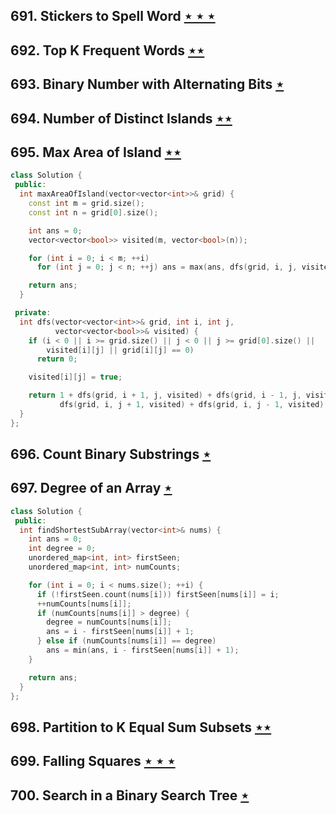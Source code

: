 ## 691. Stickers to Spell Word [$\star\star\star$](https://leetcode.com/problems/stickers-to-spell-word)

## 692. Top K Frequent Words [$\star\star$](https://leetcode.com/problems/top-k-frequent-words)

## 693. Binary Number with Alternating Bits [$\star$](https://leetcode.com/problems/binary-number-with-alternating-bits)

## 694. Number of Distinct Islands [$\star\star$](https://leetcode.com/problems/number-of-distinct-islands)

## 695. Max Area of Island [$\star\star$](https://leetcode.com/problems/max-area-of-island)

```cpp
class Solution {
 public:
  int maxAreaOfIsland(vector<vector<int>>& grid) {
    const int m = grid.size();
    const int n = grid[0].size();

    int ans = 0;
    vector<vector<bool>> visited(m, vector<bool>(n));

    for (int i = 0; i < m; ++i)
      for (int j = 0; j < n; ++j) ans = max(ans, dfs(grid, i, j, visited));

    return ans;
  }

 private:
  int dfs(vector<vector<int>>& grid, int i, int j,
          vector<vector<bool>>& visited) {
    if (i < 0 || i >= grid.size() || j < 0 || j >= grid[0].size() ||
        visited[i][j] || grid[i][j] == 0)
      return 0;

    visited[i][j] = true;

    return 1 + dfs(grid, i + 1, j, visited) + dfs(grid, i - 1, j, visited) +
           dfs(grid, i, j + 1, visited) + dfs(grid, i, j - 1, visited);
  }
};
```

## 696. Count Binary Substrings [$\star$](https://leetcode.com/problems/count-binary-substrings)

## 697. Degree of an Array [$\star$](https://leetcode.com/problems/degree-of-an-array)

```cpp
class Solution {
 public:
  int findShortestSubArray(vector<int>& nums) {
    int ans = 0;
    int degree = 0;
    unordered_map<int, int> firstSeen;
    unordered_map<int, int> numCounts;

    for (int i = 0; i < nums.size(); ++i) {
      if (!firstSeen.count(nums[i])) firstSeen[nums[i]] = i;
      ++numCounts[nums[i]];
      if (numCounts[nums[i]] > degree) {
        degree = numCounts[nums[i]];
        ans = i - firstSeen[nums[i]] + 1;
      } else if (numCounts[nums[i]] == degree)
        ans = min(ans, i - firstSeen[nums[i]] + 1);
    }

    return ans;
  }
};
```

## 698. Partition to K Equal Sum Subsets [$\star\star$](https://leetcode.com/problems/partition-to-k-equal-sum-subsets)

## 699. Falling Squares [$\star\star\star$](https://leetcode.com/problems/falling-squares)

## 700. Search in a Binary Search Tree [$\star$](https://leetcode.com/problems/search-in-a-binary-search-tree)
